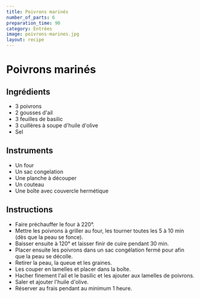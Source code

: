 ```yaml
---
title: Poivrons marinés
number_of_parts: 6
preparation_time: 90
category: Entrées
image: poivrons-marines.jpg
layout: recipe
---
```

# Poivrons marinés

## Ingrédients

- 3 poivrons
- 2 gousses d'ail
- 3 feuilles de basilic
- 3 cuillères à soupe d'huile d'olive
- Sel

## Instruments

- Un four
- Un sac congelation
- Une planche à découper
- Un couteau
- Une boîte avec couvercle hermétique

## Instructions

- Faire préchauffer le four à 220°.
- Mettre les poivrons à griller au four, les tourner toutes les 5 à 10 min (dès que la peau se fonce).
- Baisser ensuite à 120° et laisser finir de cuire pendant 30 min.
- Placer ensuite les poivrons dans un sac congélation fermé pour afin que la peau se décolle.
- Retirer la peau, la queue et les graines.
- Les couper en lamelles et placer dans la boîte.
- Hacher finement l'ail et le basilic et les ajouter aux lamelles de poivrons.
- Saler et ajouter l'huile d'olive.
- Réserver au frais pendant au minimum 1 heure.
